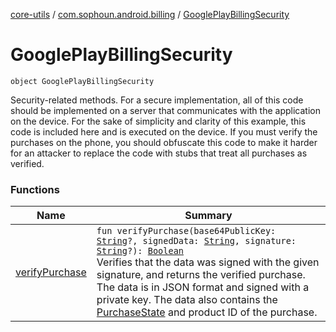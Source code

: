 [core-utils](../../index.md) / [com.sophoun.android.billing](../index.md) / [GooglePlayBillingSecurity](./index.md)

# GooglePlayBillingSecurity

`object GooglePlayBillingSecurity`

Security-related methods. For a secure implementation, all of this code
should be implemented on a server that communicates with the
application on the device. For the sake of simplicity and clarity of this
example, this code is included here and is executed on the device. If you
must verify the purchases on the phone, you should obfuscate this code to
make it harder for an attacker to replace the code with stubs that treat all
purchases as verified.

### Functions

| Name | Summary |
|---|---|
| [verifyPurchase](verify-purchase.md) | `fun verifyPurchase(base64PublicKey: `[`String`](https://kotlinlang.org/api/latest/jvm/stdlib/kotlin/-string/index.html)`?, signedData: `[`String`](https://kotlinlang.org/api/latest/jvm/stdlib/kotlin/-string/index.html)`, signature: `[`String`](https://kotlinlang.org/api/latest/jvm/stdlib/kotlin/-string/index.html)`?): `[`Boolean`](https://kotlinlang.org/api/latest/jvm/stdlib/kotlin/-boolean/index.html)<br>Verifies that the data was signed with the given signature, and returns the verified purchase. The data is in JSON format and signed with a private key. The data also contains the [PurchaseState](#) and product ID of the purchase. |
